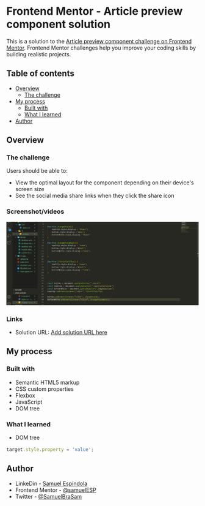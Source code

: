 # Frontend Mentor - Article preview component solution

This is a solution to the [Article preview component challenge on Frontend Mentor](https://www.frontendmentor.io/challenges/article-preview-component-dYBN_pYFT). Frontend Mentor challenges help you improve your coding skills by building realistic projects. 

## Table of contents

- [Overview](#overview)
  - [The challenge](#the-challenge)
- [My process](#my-process)
  - [Built with](#built-with)
  - [What I learned](#what-i-learned)
- [Author](#author)




## Overview

### The challenge

Users should be able to:

- View the optimal layout for the component depending on their device's screen size
- See the social media share links when they click the share icon

### Screenshot/videos

![Video](./video/ArticlePreview.gif)


### Links

- Solution URL: [Add solution URL here](https://your-solution-url.com)


## My process

### Built with

- Semantic HTML5 markup
- CSS custom properties
- Flexbox
- JavaScript
- DOM tree



### What I learned

- DOM tree

```js
target.style.property = 'value';
```


## Author

- LinkeDin - [Samuel Espíndola](https://www.linkedin.com/in/samuel-espindo-la/)
- Frontend Mentor - [@samuelESP](https://www.frontendmentor.io/profile/samuelESP)
- Twitter - [@SamuelBraSam](https://twitter.com/SamuelBraSam)



